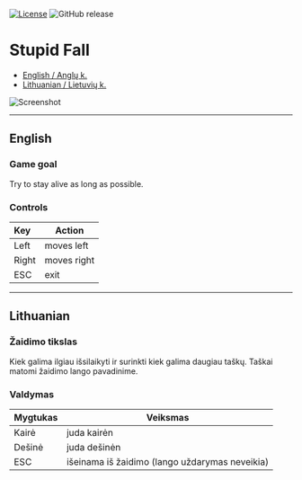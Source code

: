 [![License](https://img.shields.io/github/license/MekDrop/StupidFall.svg?maxAge=2592000)](License.txt) ![GitHub release](https://img.shields.io/github/release/MekDrop/StupidFall.svg?maxAge=2592000)
# Stupid Fall
 * [English / Anglų k.](#english)
 * [Lithuanian / Lietuvių k.](#lithuanian)

![Screenshot](https://raw.github.com/MekDrop/StupidFall/master/screenshot.png)

---

## English
### Game goal
  Try to stay alive as long as possible.
### Controls
| Key           | Action        |
| :------------ | ------------- |
| Left          | moves left    |
| Right         | moves right   |
| ESC           | exit          |
  
---

## Lithuanian
### Žaidimo tikslas
Kiek galima ilgiau išsilaikyti ir surinkti kiek galima daugiau taškų.
Taškai matomi žaidimo lango pavadinime.
### Valdymas
| Mygtukas      | Veiksmas                                        |
| :------------ | ----------------------------------------------- |
| Kairė         | juda kairėn                                     |
| Dešinė        | juda dešinėn                                    |
| ESC           | išeinama iš žaidimo (lango uždarymas neveikia)  |

